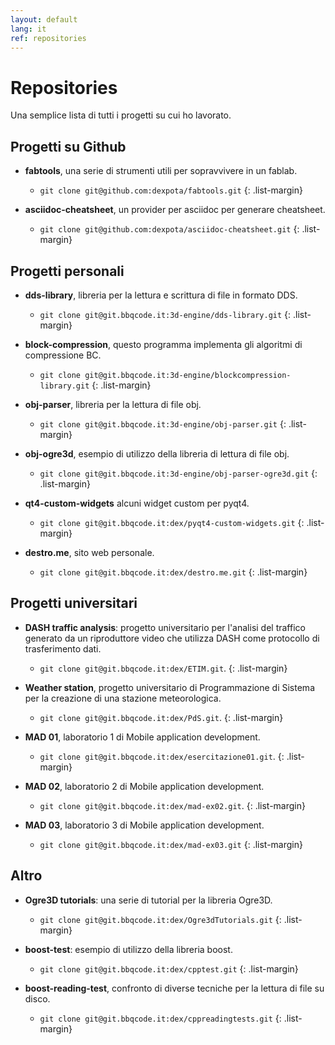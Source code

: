 ```yaml
---
layout: default
lang: it
ref: repositories
---
```


# Repositories

Una semplice lista di tutti i progetti su cui ho lavorato.

## Progetti su Github

- **fabtools**, una serie di strumenti utili per sopravvivere in un fablab.
  - `git clone git@github.com:dexpota/fabtools.git`
{: .list-margin}

- **asciidoc-cheatsheet**, un provider per asciidoc per generare cheatsheet.
  - `git clone git@github.com:dexpota/asciidoc-cheatsheet.git`
{: .list-margin}

## Progetti personali

- **dds-library**, libreria per la lettura e scrittura di file in formato DDS.
  - `git clone git@git.bbqcode.it:3d-engine/dds-library.git`
{: .list-margin}

- **block-compression**, questo programma implementa gli algoritmi di compressione BC.
  - `git clone git@git.bbqcode.it:3d-engine/blockcompression-library.git`
{: .list-margin}

- **obj-parser**, libreria per la lettura di file obj.
  - `git clone git@git.bbqcode.it:3d-engine/obj-parser.git`
{: .list-margin}

- **obj-ogre3d**, esempio di utilizzo della libreria di lettura di file obj.
  - `git clone git@git.bbqcode.it:3d-engine/obj-parser-ogre3d.git`
{: .list-margin}

- **qt4-custom-widgets** alcuni widget custom per pyqt4.
  - `git clone git@git.bbqcode.it:dex/pyqt4-custom-widgets.git`
{: .list-margin}

- **destro.me**, sito web personale.
  - `git clone git@git.bbqcode.it:dex/destro.me.git`
{: .list-margin}

## Progetti universitari

- **DASH traffic analysis**: progetto universitario per l'analisi del traffico generato da un riproduttore video che utilizza DASH come protocollo di trasferimento dati.
  - `git clone git@git.bbqcode.it:dex/ETIM.git`.
{: .list-margin}

- **Weather station**, progetto universitario di Programmazione di Sistema per la creazione di una stazione meteorologica.
  - `git clone git@git.bbqcode.it:dex/PdS.git`.
{: .list-margin}

- **MAD 01**, laboratorio 1 di Mobile application development.
  - `git clone git@git.bbqcode.it:dex/esercitazione01.git`.
{: .list-margin}

- **MAD 02**, laboratorio 2 di Mobile application development.
  - `git clone git@git.bbqcode.it:dex/mad-ex02.git`.
{: .list-margin}

- **MAD 03**, laboratorio 3 di Mobile application development.
  - `git clone git@git.bbqcode.it:dex/mad-ex03.git`
{: .list-margin}

## Altro

- **Ogre3D tutorials**: una serie di tutorial per la libreria Ogre3D.
  - `git clone git@git.bbqcode.it:dex/Ogre3dTutorials.git`
{: .list-margin}

- **boost-test**: esempio di utilizzo della libreria boost.
  - `git clone git@git.bbqcode.it:dex/cpptest.git`
{: .list-margin}

- **boost-reading-test**, confronto di diverse tecniche per la lettura di file su disco.
  - `git clone git@git.bbqcode.it:dex/cppreadingtests.git`
{: .list-margin}

